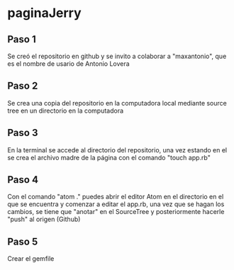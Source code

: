 # paginaJerry

## Paso 1
Se creó el repositorio en github y se invito a colaborar a "maxantonio", que es el nombre de usario de Antonio Lovera

## Paso 2
Se crea una copia del repositorio en la computadora local mediante source tree en un directorio en la computadora

 ## Paso 3
 En la terminal se accede al directorio del repositorio, una vez estando en el se crea el archivo madre de la página con el comando "touch app.rb"

 ## Paso 4
 Con el comando "atom ." puedes abrir el editor Atom en el directorio en el que se encuentra y comenzar a editar el app.rb, una vez que se hagan los cambios, se tiene que "anotar" en el SourceTree y posteriormente hacerle "push" al origen (Github)

 ## Paso 5
 Crear el gemfile  
